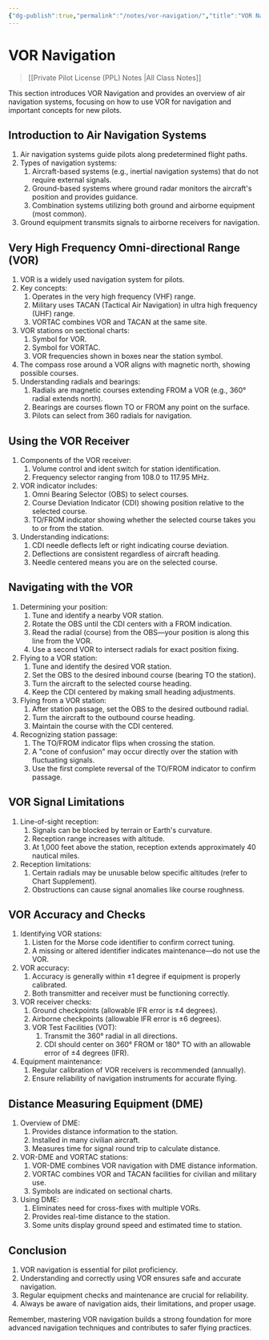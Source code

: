 ```yaml
---
{"dg-publish":true,"permalink":"/notes/vor-navigation/","title":"VOR Navigation","tags":["aviation","classnotes"]}
---
```



# VOR Navigation
> [[Private Pilot License (PPL) Notes \|All Class Notes]]

This section introduces VOR Navigation and provides an overview of air navigation systems, focusing on how to use VOR for navigation and important concepts for new pilots.

## Introduction to Air Navigation Systems

1. Air navigation systems guide pilots along predetermined flight paths.
2. Types of navigation systems:
    1. Aircraft-based systems (e.g., inertial navigation systems) that do not require external signals.
    2. Ground-based systems where ground radar monitors the aircraft's position and provides guidance.
    3. Combination systems utilizing both ground and airborne equipment (most common).
3. Ground equipment transmits signals to airborne receivers for navigation.

## Very High Frequency Omni-directional Range (VOR)

1. VOR is a widely used navigation system for pilots.
2. Key concepts:
    1. Operates in the very high frequency (VHF) range.
    2. Military uses TACAN (Tactical Air Navigation) in ultra high frequency (UHF) range.
    3. VORTAC combines VOR and TACAN at the same site.
3. VOR stations on sectional charts:
    1. Symbol for VOR.
    2. Symbol for VORTAC.
    3. VOR frequencies shown in boxes near the station symbol.
4. The compass rose around a VOR aligns with magnetic north, showing possible courses.
5. Understanding radials and bearings:
    1. Radials are magnetic courses extending FROM a VOR (e.g., 360° radial extends north).
    2. Bearings are courses flown TO or FROM any point on the surface.
    3. Pilots can select from 360 radials for navigation.

## Using the VOR Receiver

1. Components of the VOR receiver:
    1. Volume control and ident switch for station identification.
    2. Frequency selector ranging from 108.0 to 117.95 MHz.
2. VOR indicator includes:
    1. Omni Bearing Selector (OBS) to select courses.
    2. Course Deviation Indicator (CDI) showing position relative to the selected course.
    3. TO/FROM indicator showing whether the selected course takes you to or from the station.
3. Understanding indications:
    1. CDI needle deflects left or right indicating course deviation.
    2. Deflections are consistent regardless of aircraft heading.
    3. Needle centered means you are on the selected course.

## Navigating with the VOR

1. Determining your position:
    1. Tune and identify a nearby VOR station.
    2. Rotate the OBS until the CDI centers with a FROM indication.
    3. Read the radial (course) from the OBS—your position is along this line from the VOR.
    4. Use a second VOR to intersect radials for exact position fixing.
2. Flying to a VOR station:
    1. Tune and identify the desired VOR station.
    2. Set the OBS to the desired inbound course (bearing TO the station).
    3. Turn the aircraft to the selected course heading.
    4. Keep the CDI centered by making small heading adjustments.
3. Flying from a VOR station:
    1. After station passage, set the OBS to the desired outbound radial.
    2. Turn the aircraft to the outbound course heading.
    3. Maintain the course with the CDI centered.
4. Recognizing station passage:
    1. The TO/FROM indicator flips when crossing the station.
    2. A "cone of confusion" may occur directly over the station with fluctuating signals.
    3. Use the first complete reversal of the TO/FROM indicator to confirm passage.

## VOR Signal Limitations

1. Line-of-sight reception:
    1. Signals can be blocked by terrain or Earth's curvature.
    2. Reception range increases with altitude.
    3. At 1,000 feet above the station, reception extends approximately 40 nautical miles.
2. Reception limitations:
    1. Certain radials may be unusable below specific altitudes (refer to Chart Supplement).
    2. Obstructions can cause signal anomalies like course roughness.

## VOR Accuracy and Checks

1. Identifying VOR stations:
    1. Listen for the Morse code identifier to confirm correct tuning.
    2. A missing or altered identifier indicates maintenance—do not use the VOR.
2. VOR accuracy:
    1. Accuracy is generally within ±1 degree if equipment is properly calibrated.
    2. Both transmitter and receiver must be functioning correctly.
3. VOR receiver checks:
    1. Ground checkpoints (allowable IFR error is ±4 degrees).
    2. Airborne checkpoints (allowable IFR error is ±6 degrees).
    3. VOR Test Facilities (VOT):
        1. Transmit the 360° radial in all directions.
        2. CDI should center on 360° FROM or 180° TO with an allowable error of ±4 degrees (IFR).
4. Equipment maintenance:
    1. Regular calibration of VOR receivers is recommended (annually).
    2. Ensure reliability of navigation instruments for accurate flying.

## Distance Measuring Equipment (DME)

1. Overview of DME:
    1. Provides distance information to the station.
    2. Installed in many civilian aircraft.
    3. Measures time for signal round trip to calculate distance.
2. VOR-DME and VORTAC stations:
    1. VOR-DME combines VOR navigation with DME distance information.
    2. VORTAC combines VOR and TACAN facilities for civilian and military use.
    3. Symbols are indicated on sectional charts.
3. Using DME:
    1. Eliminates need for cross-fixes with multiple VORs.
    2. Provides real-time distance to the station.
    3. Some units display ground speed and estimated time to station.

## Conclusion

1. VOR navigation is essential for pilot proficiency.
2. Understanding and correctly using VOR ensures safe and accurate navigation.
3. Regular equipment checks and maintenance are crucial for reliability.
4. Always be aware of navigation aids, their limitations, and proper usage.

Remember, mastering VOR navigation builds a strong foundation for more advanced navigation techniques and contributes to safer flying practices.
